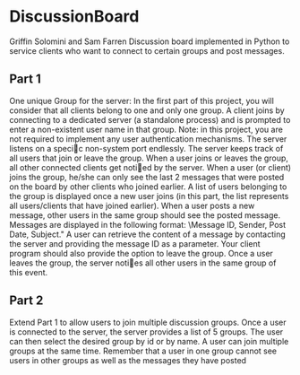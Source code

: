 # DiscussionBoard

Griffin Solomini and Sam Farren
Discussion board implemented in Python to service clients who want to connect to certain groups and post messages.

## Part 1
One unique Group for the server: 
In the first part of this project, you will consider that all clients belong to one and only one group.  A client joins
by connecting to a dedicated server (a standalone process) and is prompted to enter a non-existent user name in
that  group.   Note:  in  this  project,  you  are not required  to  implement  any  user  authentication  mechanisms.   The
server listens on a specic non-system port endlessly.  The server keeps track of all users that join or leave the group.
When a user joins or leaves the group, all other connected clients get notied by the server.  When a user (or client)
joins the group, he/she can only see the last 2 messages that were posted on the board by other clients who joined
earlier.  A list of users belonging to the group is displayed once a new user joins (in this part, the list represents all
users/clients that have joined earlier).  When a user posts a new message, other users in the same group should see
the posted message.  Messages are displayed in the following format:  \Message ID, Sender, Post Date, Subject."  A
user can retrieve the content of a message by contacting the server and providing the message ID as a parameter.
Your client program should also provide the option to leave the group.  Once a user leaves the group,  the server
noties all other users in the same group of this event.

## Part 2
  Extend Part 1 to allow users to join multiple discussion groups.  Once a user is connected to the server, the server
provides a list of 5 groups.  The user can then select the desired group by id or by name.  A user can join multiple
groups at the same time.  Remember that a user in one group cannot see users in other groups as well as the messages
they have posted
